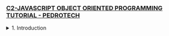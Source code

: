 ### [C2-JAVASCRIPT OBJECT ORIENTED PROGRAMMING TUTORIAL - PEDROTECH](https://youtu.be/GEuS0tfLfEY)

<details>
  <summary>1. Introduction</summary>

# Intro

### main.js:

```js

```

```js

```

```js

```

```js

```

```js

```

```js

```

```js

```

```js

```

```js

```

```js

```

```js

```

```js

```

```js

```

```js

```

```js

```

```js

```

```js

```

```js

```

```js

```

```js

```

```js

```

```js

```

```js

```

```js

```

</details>
